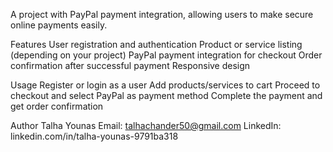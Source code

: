 A project with PayPal payment integration, allowing users to make secure online payments easily.

Features
User registration and authentication
Product or service listing (depending on your project)
PayPal payment integration for checkout
Order confirmation after successful payment
Responsive design

Usage
Register or login as a user
Add products/services to cart
Proceed to checkout and select PayPal as payment method
Complete the payment and get order confirmation

Author
Talha Younas
Email: talhachander50@gmail.com
LinkedIn: linkedin.com/in/talha-younas-9791ba318
